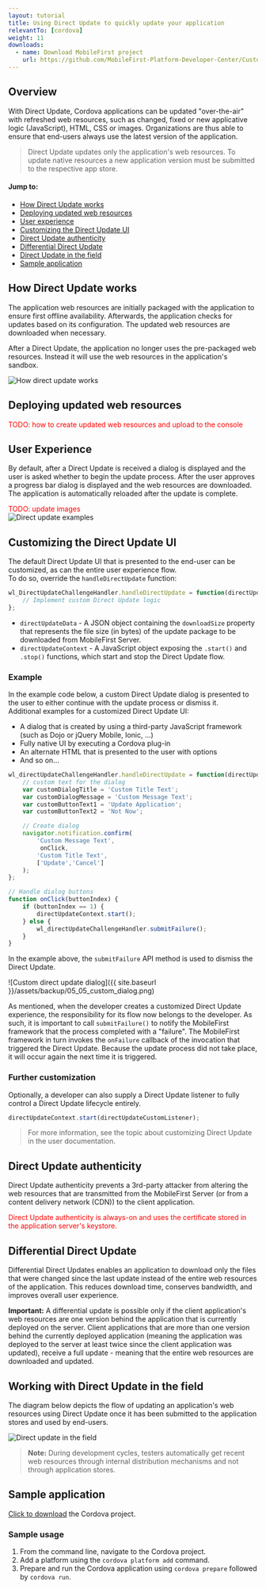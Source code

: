 ```yaml
---
layout: tutorial
title: Using Direct Update to quickly update your application
relevantTo: [cordova]
weight: 11
downloads:
  - name: Download MobileFirst project
    url: https://github.com/MobileFirst-Platform-Developer-Center/CustomDirectUpdate/tree/release80
---
```

## Overview
With Direct Update, Cordova applications can be updated "over-the-air" with refreshed web resources, such as changed, fixed or new applicative logic (JavaScript), HTML, CSS or images. Organizations are thus able to ensure that end-users always use the latest version of the application.

> Direct Update updates only the application's web resources. To update native resources a new application version must be submitted to the respective app store.

#### Jump to:

- [How Direct Update works](#how-direct-update-works)
- [Deploying updated web resources](#deploying-updated-web-resources)
- [User experience](#user-experience)
- [Customizing the Direct Update UI](#customizing-the-direct-update-ui)
- [Direct Update authenticity](#direct-update-authenticity)
- [Differential Direct Update](#differential-direct-update)
- [Direct Update in the field](#direct-update-in-the-field)
- [Sample application](#sample-application)

## How Direct Update works
The application web resources are initially packaged with the application to ensure first offline availability. Afterwards, the application checks for updates based on its configuration. The updated web resources are downloaded when necessary.

After a Direct Update, the application no longer uses the pre-packaged web resources. Instead it will use the web  resources in the application's sandbox.

![How direct update works]({{site.baseurl}}/assets/backup/05_05_du_internal_function.jpg)

## Deploying updated web resources
<span style="color:red">TODO: how to create updated web resources and upload to the console

## User Experience
By default, after a Direct Update is received a dialog is displayed and the user is asked whether to begin the update process. After the user approves a progress bar dialog is displayed and the web resources are downloaded. The application is automatically reloaded after the update is complete.

<span style="color:red">TODO: update images</span>  
![Direct update examples]({{site.baseurl}}/assets/backup/05_05_du_examples.png)

## Customizing the Direct Update UI
The default Direct Update UI that is presented to the end-user can be customized, as can the entire user experience flow.  
To do so, override the `handleDirectUpdate` function:

```javascript
wl_DirectUpdateChallengeHandler.handleDirectUpdate = function(directUpdateData, directUpdateContext) {
    // Implement custom Direct Update logic
};
```

- `directUpdateData` - A JSON object containing the `downloadSize` property that represents the file size (in bytes) of the update package to be downloaded from MobileFirst Server.
- `directUpdateContext` - A JavaScript object exposing the `.start()` and `.stop()` functions, which start and stop the Direct Update flow.

### Example
In the example code below, a custom Direct Update dialog is presented to the user to either continue with the update process or dismiss it.  
Additional examples for a customized Direct Update UI:

- A dialog that is created by using a third-party JavaScript framework (such as Dojo or jQuery Mobile, Ionic, ...)
- Fully native UI by executing a Cordova plug-in
- An alternate HTML that is presented to the user with options
- And so on…

```javascript
wl_directUpdateChallengeHandler.handleDirectUpdate = function(directUpdateData, directUpdateContext) {
	// custom text for the dialog
	var customDialogTitle = 'Custom Title Text';
	var customDialogMessage = 'Custom Message Text';
	var customButtonText1 = 'Update Application';
	var customButtonText2 = 'Not Now';

	// Create dialog
	navigator.notification.confirm(
	    'Custom Message Text', 
	     onClick,
	    'Custom Title Text',
	    ['Update','Cancel']
	);
};

// Handle dialog buttons
function onClick(buttonIndex) {
	if (buttonIndex == 1) {
		directUpdateContext.start();
	} else {
		wl_directUpdateChallengeHandler.submitFailure();
	}
}
```

In the example above, the `submitFailure` API method is used to dismiss the Direct Update.

![Custom direct update dialog]({{ site.baseurl }}/assets/backup/05_05_custom_dialog.png)

As mentioned, when the developer creates a customized Direct Update experience, the responsibility for its flow now belongs to the developer. As such, it is important to call `submitFailure()` to notify the MobileFirst framework that the process completed with a "failure". The MobileFirst framework in turn invokes the `onFailure` callback of the invocation that triggered the Direct Update. Because the update process did not take place, it will occur again the next time it is triggered.

### Further customization
Optionally, a developer can also supply a Direct Update listener to fully control a Direct Update lifecycle entirely.

```javascript
directUpdateContext.start(directUpdateCustomListener);
```

> For more information, see the topic about customizing Direct Update in the user documentation.

## Direct Update authenticity
Direct Update authenticity prevents a 3rd-party attacker from altering the web resources that are transmitted from the MobileFirst Server (or from a content delivery network (CDN)) to the client application.

<span style="color:red">Direct Update authenticity is always-on and uses the certificate stored in the application server's keystore.</span>

## Differential Direct Update
Differential Direct Updates enables an application to download only the files that were changed since the last update instead of the entire web resources of the application. This reduces download time, conserves bandwidth, and improves overall user experience.

**Important:** A differential update is possible only if the client application's web resources are one version behind the application that is currently deployed on the server. Client applications that are more than one version behind the currently deployed application (meaning the application was deployed to the server at least twice since the client application was updated), receive a full update - meaning that the entire web resources are downloaded and updated.

## Working with Direct Update in the field
The diagram below depicts the flow of updating an application's web resources using Direct Update once it has been submitted to the application stores and used by end-users.

![Direct update in the field]({{site.baseurl}}/assets/backup/05_05_distribution.jpg)

> <b>Note:</b> During development cycles, testers automatically get recent web resources through internal distribution mechanisms and not through application stores.

## Sample application
[Click to download](https://github.com/MobileFirst-Platform-Developer-Center/CustomDirectUpdate/tree/release80) the Cordova project.  

### Sample usage
1. From the command line, navigate to the Cordova project.
2. Add a platform using the `cordova platform add` command.
3. Prepare and run the Cordova application using `cordova prepare` followed by `cordova run`.

